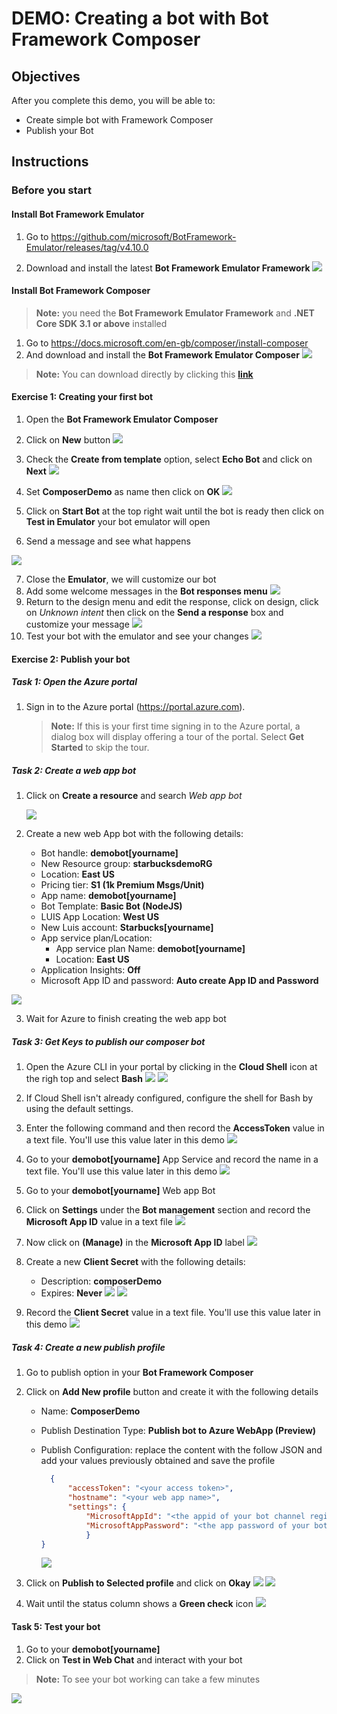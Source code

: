 # DEMO: Creating a bot with Bot Framework Composer

## Objectives

After you complete this demo, you will be able to:
- Create simple bot with Framework Composer
- Publish your Bot

## Instructions

### Before you start

#### Install Bot Framework Emulator

1. Go to https://github.com/microsoft/BotFramework-Emulator/releases/tag/v4.10.0

2. Download and install the latest **Bot Framework Emulator Framework**
   ![](images/1.jpg)

#### Install Bot Framework Composer

> **Note:** you need the **Bot Framework Emulator Framework** and **.NET Core SDK 3.1 or above** installed

1. Go to https://docs.microsoft.com/en-gb/composer/install-composer
2. And download and install the **Bot Framework Emulator Composer**
   ![](images/2.jpg)
> **Note:** You can download directly by clicking this **[link](https://aka.ms/bf-composer-download-win)**

#### Exercise 1: Creating your first bot

1. Open the **Bot Framework Emulator Composer**
2. Click on **New** button
    ![](images/3.jpg)
3. Check the **Create from template** option, select **Echo Bot** and click on **Next**
    ![](images/4.jpg)
4. Set **ComposerDemo** as name then click on **OK**
    ![](images/5.jpg)
5. Click on **Start Bot** at the top right wait until the bot is ready then click on **Test in Emulator** your bot emulator will open

6. Send a message and see what happens

![](images/6.jpg)

7. Close the **Emulator**, we will customize our bot
8. Add some welcome messages in the **Bot responses menu** 
    ![](images/7.jpg)
9. Return to the design menu and edit the response, click on design, click on *Unknown intent* then click on the **Send a response** box and customize your message
    ![](images/8.jpg)
10. Test your bot with the emulator and see your changes
    ![](images/9.jpg)

#### Exercise 2: Publish your bot

##### Task 1: Open the Azure portal

1.  Sign in to the Azure portal (<https://portal.azure.com>).

    > **Note:** If this is your first time signing in to the Azure portal, a dialog box will display offering a tour of the portal. Select **Get Started** to skip the tour.

##### Task 2: Create a web app bot

1. Click on **Create a resource** and search *Web app bot*

   ![](images/10.jpg)

2. Create a new web App bot with the following details:
   - Bot handle: **demobot[yourname]**
   - New Resource group: **starbucksdemoRG**
   - Location: **East US**
   - Pricing tier: **S1 (1k Premium Msgs/Unit)**
   - App name: **demobot[yourname]**
   - Bot Template: **Basic Bot (NodeJS)**
   - LUIS App Location: **West US**
   - New Luis account: **Starbucks[yourname]**
   - App service plan/Location:
     - App service plan Name: **demobot[yourname]**
     - Location: **East US**
   - Application Insights: **Off**
   - Microsoft App ID and password: **Auto create App ID and Password**

![](images/11.jpg)

3. Wait for Azure to finish creating the web app bot

##### Task 3: Get Keys to publish our composer bot

1. Open the Azure CLI in your portal by clicking in the **Cloud Shell** icon at the righ top and select **Bash**
   ![](images/13.jpg) ![](images/14.jpg)

2. If Cloud Shell isn't already configured, configure the shell for Bash by using the default settings.

3. Enter the following command and then record the **AccessToken** value in a text file. You'll use this value later in this demo
   ![](images/15.jpg)

4. Go to your **demobot[yourname]** App Service and record the name in a text file. You'll use this value later in this demo
    ![](images/16.jpg)

5. Go to your **demobot[yourname]** Web app Bot
6. Click on **Settings** under the **Bot management** section and record the **Microsoft App ID** value in a text file
    ![](images/17.jpg)

7. Now click on **(Manage)** in the **Microsoft App ID** label
   ![](images/18.jpg)

8. Create a new **Client Secret** with the following details:
   - Description: **composerDemo**
   - Expires: **Never**
   ![](images/19.jpg)
   ![](images/20.jpg)

9. Record the **Client Secret** value in a text file. You'll use this value later in this demo
   ![](images/21.jpg)

##### Task 4: Create a new publish profile

1. Go to publish option in your **Bot Framework Composer**
2. Click on **Add New profile** button and create it with the following details
   - Name: **ComposerDemo**
   - Publish Destination Type: **Publish bot to Azure WebApp (Preview)**
   - Publish Configuration: replace the content with the follow JSON and add your values previously obtained and save the profile
     ```json
       {
           "accessToken": "<your access token>",
           "hostname": "<your web app name>",  
           "settings": {
               "MicrosoftAppId": "<the appid of your bot channel registration>",
               "MicrosoftAppPassword": "<the app password of your bot channel registration>"
               }
     }
     ```

     ![](images/22.jpg)

3. Click on **Publish to Selected profile** and click on **Okay**
   ![](images/23.jpg) ![](images/24.jpg)

4. Wait until the status column shows a **Green check** icon
   ![](images/25.jpg)

#### Task 5: Test your bot

1. Go to your **demobot[yourname]**
2. Click on **Test in Web Chat** and interact with your bot

> **Note:** To see your bot working can take a few minutes

![](images/26.jpg)